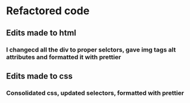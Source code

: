 # Refactored code

## Edits made to html

### I changecd all the div to proper selctors, gave img tags alt attributes and formatted it with prettier

## Edits made to css

### Consolidated css, updated selectors, formatted with prettier

